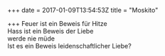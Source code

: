 +++
date = 2017-01-09T13:54:53Z
title = "Moskito"

+++ 
Feuer ist ein Beweis für Hitze   
Hass ist ein Beweis der Liebe   
werde nie müde   
Ist es ein Beweis leidenschaftlicher Liebe?